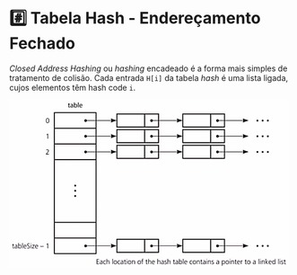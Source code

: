 # :hash: Tabela Hash - Endereçamento Fechado

_Closed Address Hashing_ ou _hashing_ encadeado é a forma mais simples de tratamento de colisão. Cada entrada `H[i]` da 
tabela _hash_ é uma lista ligada, cujos elementos têm hash code `i`. 

![Tabela Hash Fechado](hashing.png)